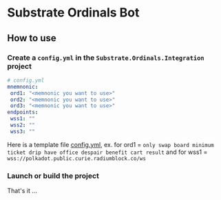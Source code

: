 # Substrate Ordinals Bot

## How to use

### Create a `config.yml` in the `Substrate.Ordinals.Integration` project

```yaml
# config.yml
mnemnonic:
 ord1: "<memnonic you want to use>"
 ord2: "<memnonic you want to use>"
 ord3: "<memnonic you want to use>"
endpoints:
 wss1: ""
 wss2: ""
 wss3: ""
```
Here is a template file [config.yml](https://github.com/SubstrateGaming/Substrate.Ordinals/blob/37452a446b26747f2825d9f11e74e2430aa28929/Substrate.Ordinals.Bot/config.yml), ex. for ord1 = `only swap board minimum ticket drip have office despair benefit cart result` and for wss1 = `wss://polkadot.public.curie.radiumblock.co/ws`

### Launch or build the project

That's it ... 
